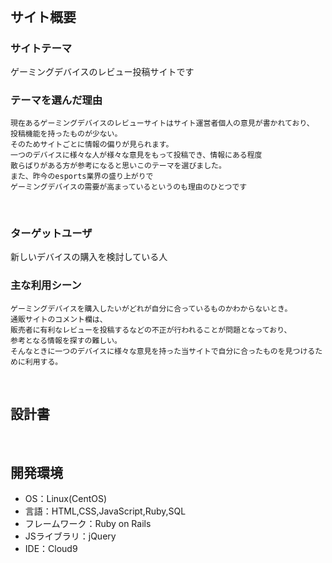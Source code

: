 # <!--デバイスレビュー（仮）-->
​
## サイト概要
### サイトテーマ
ゲーミングデバイスのレビュー投稿サイトです
​
### テーマを選んだ理由
    現在あるゲーミングデバイスのレビューサイトはサイト運営者個人の意見が書かれており、
    投稿機能を持ったものが少ない。
    そのためサイトごとに情報の偏りが見られます。
    一つのデバイスに様々な人が様々な意見をもって投稿でき、情報にある程度
    散らばりがある方が参考になると思いこのテーマを選びました。
    また、昨今のesports業界の盛り上がりで
    ゲーミングデバイスの需要が高まっているというのも理由のひとつです
​
### ターゲットユーザ
新しいデバイスの購入を検討している人
​
### 主な利用シーン
    ゲーミングデバイスを購入したいがどれが自分に合っているものかわからないとき。
    通販サイトのコメント欄は、
    販売者に有利なレビューを投稿するなどの不正が行われることが問題となっており、
    参考となる情報を探すの難しい。
    そんなときに一つのデバイスに様々な意見を持った当サイトで自分に合ったものを見つけるために利用する。
​
## 設計書
<!--テーマを設定・提出する時点では不要です-->
​
## 開発環境
- OS：Linux(CentOS)
- 言語：HTML,CSS,JavaScript,Ruby,SQL
- フレームワーク：Ruby on Rails
- JSライブラリ：jQuery
- IDE：Cloud9
​

